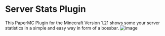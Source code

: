 # Server Stats Plugin
This PaperMC Plugin for the Minecraft Version 1.21 shows some your server statistics in a simple and easy way in form of a bossbar.
![image](https://github.com/jonaasdev/ServerStats/assets/104238285/9e0c33ca-44c8-493d-b130-b76971ffa142)
